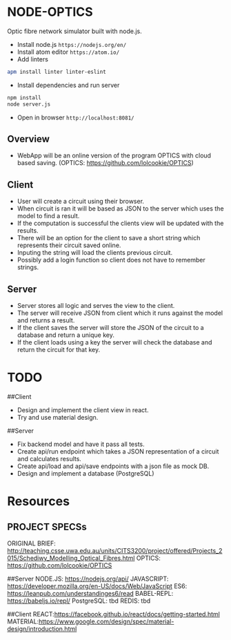 # NODE-OPTICS
Optic fibre network simulator built with node.js.

* Install node.js
`
https://nodejs.org/en/
`
* Install atom editor
`
https://atom.io/
`
* Add linters
```sh
apm install linter linter-eslint
```
* Install dependencies and run server
```sh
npm install
node server.js
```
* Open in browser
`
http://localhost:8081/
`

## Overview
* WebApp will be an online version of the program OPTICS with cloud based saving.
(OPTICS: https://github.com/lolcookie/OPTICS)

## Client

* User will create a circuit using their browser.
* When circuit is ran it will be based as JSON to the server which uses the model to find a result.
* If the computation is successful the clients view will be updated with the results.
* There will be an option for the client to save a short string which represents their circuit saved online.
* Inputing the string will load the clients previous circuit.
* Possibly add a login function so client does not have to remember strings.

## Server

* Server stores all logic and serves the view to the client.
* The server will receive JSON from client which it runs against the model and returns a result.
* If the client saves the server will store the JSON of the circuit to a database and return a unique key.
* If the client loads using a key the server will check the database and return the circuit for that key.

# TODO

##Client
* Design and implement the client view in react.
* Try and use material design.

##Server
* Fix backend model and have it pass all tests.
* Create api/run endpoint which takes a JSON representation of a
circuit and calculates results.
* Create api/load and api/save endpoints with a json file as mock DB.
* Design and implement a database (PostgreSQL)

# Resources

## PROJECT SPECSs
ORIGINAL BRIEF: http://teaching.csse.uwa.edu.au/units/CITS3200/project/offered/Projects_2015/Schediwy_Modelling_Optical_Fibres.html
OPTICS: https://github.com/lolcookie/OPTICS

##Server
NODE.JS: https://nodejs.org/api/
JAVASCRIPT: https://developer.mozilla.org/en-US/docs/Web/JavaScript
ES6: https://leanpub.com/understandinges6/read
BABEL-REPL: https://babeljs.io/repl/
PostgreSQL: tbd
REDIS: tbd

##Client
REACT:https://facebook.github.io/react/docs/getting-started.html
MATERIAL:https://www.google.com/design/spec/material-design/introduction.html
